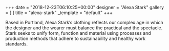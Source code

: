 +++
date = "2018-12-23T06:10:25+00:00"
designer = "Alexa Stark"
gallery = [ ]
title = "alexa-stark"
_template = "default"
+++

Based in Portland, Alexa Stark’s clothing reflects our complex age in which the designer and the wearer must balance the practical and the spectacle. Stark seeks to unify form, function and material using processes and production methods that adhere to sustainability and healthy work standards.
